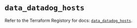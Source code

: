 # `data_datadog_hosts`

Refer to the Terraform Registory for docs: [`data_datadog_hosts`](https://registry.terraform.io/providers/datadog/datadog/3.30.0/docs/data-sources/hosts).
